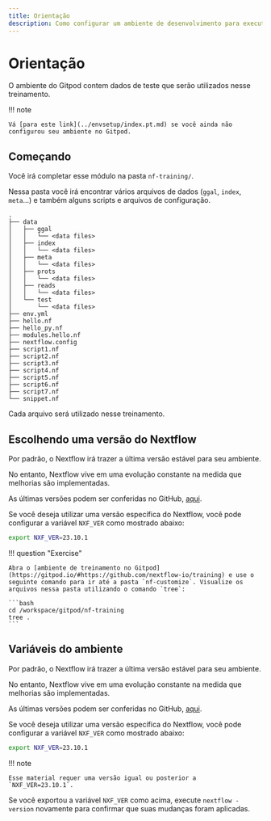 ```yaml
---
title: Orientação
description: Como configurar um ambiente de desenvolvimento para executar Nextflow
---
```


# Orientação

O ambiente do Gitpod contem dados de teste que serão utilizados nesse treinamento.

!!! note

    Vá [para este link](../envsetup/index.pt.md) se você ainda não configurou seu ambiente no Gitpod.

## Começando

Você irá completar esse módulo na pasta `nf-training/`.

Nessa pasta você irá encontrar vários arquivos de dados (`ggal`, `index`, `meta`...) e também alguns scripts e arquivos de configuração.

```console
.
├── data
│   ├── ggal
│   │   └── <data files>
│   ├── index
│   │   └── <data files>
│   ├── meta
│   │   └── <data files>
│   ├── prots
│   │   └── <data files>
│   ├── reads
│   │   └── <data files>
│   └── test
│       └── <data files>
├── env.yml
├── hello.nf
├── hello_py.nf
├── modules.hello.nf
├── nextflow.config
├── script1.nf
├── script2.nf
├── script3.nf
├── script4.nf
├── script5.nf
├── script6.nf
├── script7.nf
└── snippet.nf
```

Cada arquivo será utilizado nesse treinamento.

## Escolhendo uma versão do Nextflow

Por padrão, o Nextflow irá trazer a última versão estável para seu ambiente.

No entanto, Nextflow vive em uma evolução constante na medida que melhorias são implementadas.

As últimas versões podem ser conferidas no GitHub, [aqui](https://github.com/nextflow-io/nextflow/releases).

Se você deseja utilizar uma versão específica do Nextflow, você pode configurar a variável `NXF_VER` como mostrado abaixo:

```bash
export NXF_VER=23.10.1
```

!!! question "Exercise"

    Abra o [ambiente de treinamento no Gitpod](https://gitpod.io/#https://github.com/nextflow-io/training) e use o seguinte comando para ir até a pasta `nf-customize`. Visualize os arquivos nessa pasta utilizando o comando `tree`:

    ```bash
    cd /workspace/gitpod/nf-training
    tree .
    ```

## Variáveis do ambiente

Por padrão, o Nextflow irá trazer a última versão estável para seu ambiente.

No entanto, Nextflow vive em uma evolução constante na medida que melhorias são implementadas.

As últimas versões podem ser conferidas no GitHub, [aqui](https://github.com/nextflow-io/nextflow/releases).

Se você deseja utilizar uma versão específica do Nextflow, você pode configurar a variável `NXF_VER` como mostrado abaixo:

```bash
export NXF_VER=23.10.1
```

!!! note

    Esse material requer uma versão igual ou posterior a `NXF_VER=23.10.1`.

Se você exportou a variável `NXF_VER` como acima, execute `nextflow -version` novamente para confirmar que suas mudanças foram aplicadas.
